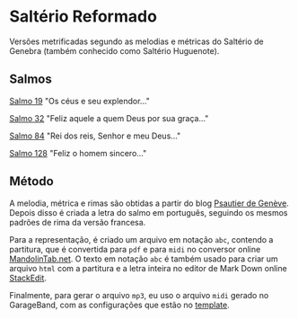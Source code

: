 # Saltério Reformado

Versões metrificadas segundo as melodias e métricas do Saltério de Genebra (também conhecido como Saltério Huguenote).

## Salmos

[Salmo 19](psalms/pdf/Salmo19.pdf) "Os céus e seu explendor..."

[Salmo 32](psalms/pdf/Salmo32.pdf) "Feliz aquele a quem Deus por sua graça..."

[Salmo 84](psalms/pdf/Salmo84.pdf) "Rei dos reis, Senhor e meu Deus..."

[Salmo 128](psalms/pdf/Salmo128.pdf) "Feliz o homem sincero..."

## Método

A melodia, métrica e rimas são obtidas a partir do blog [Psautier de Genève](http://psautierdegeneve.blogspot.com/2012/09/psaume-84.html). Depois disso é criada a letra do salmo em português, seguindo os mesmos padrões de rima da versão francesa.

Para a representação, é criado um arquivo em notação `abc`, contendo a partitura, que é convertida para `pdf` e para `midi` no conversor online [MandolinTab.net](https://www.mandolintab.net/abcconverter.php). O texto em notação `abc` é também usado para criar um arquivo `html` com a partitura e a letra inteira no editor de Mark Down online [StackEdit](https://stackedit.io/).

Finalmente, para gerar o arquivo `mp3`, eu uso o arquivo `midi` gerado no GarageBand, com as configurações que estão no [template](src/band/PsalmSkeleton.band/).



